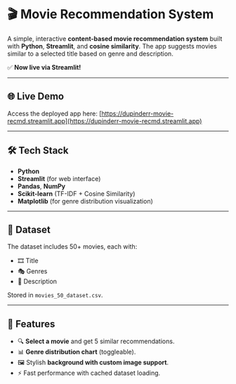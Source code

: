 # 🎬 Movie Recommendation System

A simple, interactive **content-based movie recommendation system** built with **Python**, **Streamlit**, and **cosine similarity**. The app suggests movies similar to a selected title based on genre and description.

✅ **Now live via Streamlit!**

---

## 🌐 Live Demo

Access the deployed app here: [https://dupinderr-movie-recmd.streamlit.app](https://dupinderr-movie-recmd.streamlit.app)

---

## 🛠️ Tech Stack

- **Python**
- **Streamlit** (for web interface)
- **Pandas**, **NumPy**
- **Scikit-learn** (TF-IDF + Cosine Similarity)
- **Matplotlib** (for genre distribution visualization)

---

## 📁 Dataset

The dataset includes 50+ movies, each with:

- 🎞️ Title  
- 🎭 Genres  
- 📝 Description  

Stored in `movies_50_dataset.csv`.

---

## 🎨 Features

- 🔍 **Select a movie** and get 5 similar recommendations.
- 📊 **Genre distribution chart** (toggleable).
- 🖼️ Stylish **background with custom image support**.
- ⚡ Fast performance with cached dataset loading.
